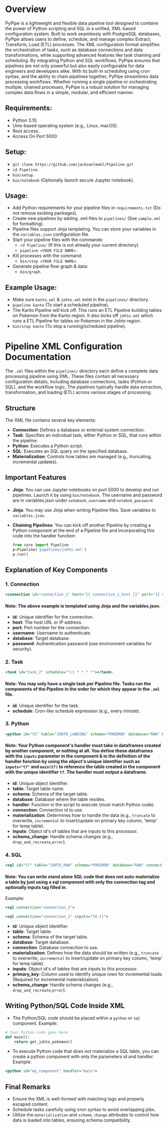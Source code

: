 # Overview

PyPipe is a lightweight and flexible data pipeline tool designed to combine the power of Python scripting and SQL in a unified, XML-based configuration system. Built to work seamlessly with PostgreSQL databases, PyPipe allows users to define, schedule, and manage complex Extract, Transform, Load (ETL) processes. The XML configuration format simplifies the orchestration of tasks, such as database connections and data transformations, while supporting advanced features like task chaining and scheduling. By integrating Python and SQL workflows, PyPipe ensures that pipelines are not only powerful but also easily configurable for data engineers and developers alike. With its built-in scheduling using cron syntax, and the ability to chain pipelines together, PyPipe streamlines data processing workflows. Whether running a single pipeline or orchestrating multiple, chained processes, PyPipe is a robust solution for managing complex data flows in a simple, modular, and efficient manner.


## Requirements:
- Python 3.10.
- Unix-based operating system (e.g., Linux, macOS).
- Root access.
- Access On Port 5000
## Setup:
- ``git clone https://github.com/jacksonlmakl/Pipeline.git``
- ``cd Pipeline``.
- ``bin/setup``.
- ``bin/notebook`` (Optionally launch secure Jupyter notebook).


## Usage:
- Add Python requirements for your pipeline files in ``requirements.txt`` (Do not remove existing packages).
- Create new pipelines by adding .xml files to ``pipelines/`` (See ``sample.xml`` for formatting).
- Pipeline files support Jinja templating. You can store your variables in the ``variables.json`` configuration file.
- Start your pipeline files with the commands:
  	- ``cd Pipeline/`` (If this is not already your current directory).
	- ``pipeline <YOUR FILE NAME>``.
- Kill processes with the command:
	- ``bin/stop <YOUR FILE NAME>``.
- Generate pipeline flow graph & data:
	- ``bin/graph``.
 ## Example Usage:
 - Make sure ``kanto.xml`` & ``johto.xml`` exist in the ``pipelines/`` directory.
 - ``pipeline kanto`` (To start a scheduled pipeline).
 - The Kanto Pipeline will kick off. This runs an ETL Pipeline building tables on Pokemon from the Kanto region. It also kicks off ``johto.xml`` which runs a ETL Pipeline for tables on Pokemon in the Johto region.
 - ``bin/stop kanto`` (To stop a running/scheduled pipeline).


# **Pipeline XML Configuration Documentation**

The `.xml` files within the ``pipelines/`` directory each define a complete data processing pipeline using XML. These files contain all necessary configuration details, including database connections, tasks (Python or SQL), and the workflow logic. The pipelines typically handle data extraction, transformation, and loading (ETL) across various stages of processing.

## **Structure**

The XML file contains several key elements:
- **Connection**: Defines a database or external system connection.
- **Task**: Specifies an individual task, either Python or SQL, that runs within the pipeline.
- **Python**: Executes a Python script.
- **SQL**: Executes an SQL query on the specified database.
- **Materialization**: Controls how tables are managed (e.g., truncating, incremental updates).

## **Important Features**
- **Jinja**: You can use Jupyter notebooks on port 5000 to develop and run pipelines. Launch it by using ``bin/notebook``. The username and password are in variables.json under ``notebook_username`` and ``notebok_password``.
- **Jinja**: You may use Jinja when writing Pipeline files. Save variables to ``variables.json``.
- **Chaining Pipelines**: You can kick off another Pipeline by creating a Python component at the end of a Pipeline file and incorporating this code into the handler function:
  
	```python
	from core import Pipeline
	p=Pipeline('pipelines/johto.xml')
	p.run()
	```
  
  
## **Explanation of Key Components**

### **1. Connection**
```xml
<connection id="connection_1" host="{{ connection_1_host }}" port="{{ connection_1_port }}" username="{{ connection_1_username }}" database="{{ connection_1_database }}" password="{{ connection_1_password }}"></connection>
```
#### Note: The above example is templated using Jinja and the variables.json.

- **id**: Unique identifier for the connection.
- **host**: The host URL or IP address.
- **port**: Port number for the connection.
- **username**: Username to authenticate.
- **database**: Target database.
- **password**: Authentication password (use environment variables for security).

### **2. Task**
```xml
<task id="task_2" schedule="*/1 * * * *"></task>
```
#### Note: You may only have a single task per Pipeline file. Tasks run the components of the Pipeline in the order for which they appear in the ``.xml`` file.

- **id**: Unique identifier for the task.
- **schedule**: Cron-like schedule expression (e.g., every minute).

### **3. Python**
```xml
<python id="t5" table="JOHTO_LANDING" schema="POKEMON" database="RAW" handler="main" connection="connection_1" materialization="truncate" inputs="" schema_change="drop_and_recreate">
```
#### Note: Your Python component's handler must take in dataframes created by another component, or nothing at all. You define these dataframes with the ``inputs`` parameter in the component & in the definition of the handler function by using the object's unique identifier such as ``inputs="t7"`` and ``main(t7)`` to reference the table created in the component with the unique identifier ``t7``. The handler must output a dataframe. 

- **id**: Unique object identifier.
- **table**: Target table name.
- **schema**: Schema of the target table.
- **database**: Database where the table resides.
- **handler**: Function in the script to execute (must match Python code).
- **connection**: Connection id to use.
- **materialization**: Determines how to handle the data (e.g., `truncate` to overwrite, `incremental` to insert/update on primary key column, 'temp' for temp table).
- **inputs**: Object id's of tables that are inputs to this processor. 
- **schema_change**: Handle schema changes (e.g., `drop_and_recreate`,`error`).

### **4. SQL**
```xml
<sql id="t7" table="JOHTO_RAW" schema="POKEMON" database="RAW" connection="connection_1" materialization="incremental" primary_key="name" inputs="t6" schema_change="drop_and_recreate">
```
#### Note: You can write stand alone SQL code that does not auto-materialize a table by just using a sql component with only the connection tag and optionally inputs tag filled in.
Example:
```xml
<sql connection="connection_1">
```
```xml
<sql connection="connection_1" inputs="t0,t1">
```

- **id**: Unique object identifier.
- **table**: Target table.
- **schema**: Schema of the target table.
- **database**: Target database.
- **connection**: Database connection to use.
- **materialization**: Defines how the data should be written (e.g., `truncate` to overwrite, `incremental` to insert/update on primary key column, 'temp' for temp table).
- **inputs**: Object id's of tables that are inputs to this processor.
- **primary_key**: Column used to identify unique rows for incremental loads (Required for incremental materialization).
- **schema_change**: Handle schema changes (e.g., `drop_and_recreate`,`error`).

## **Writing Python/SQL Code Inside XML**

- The Python/SQL code should be placed within a `python` or `sql` component.
Example:
```python
# Your Python code goes here
def main():
    return get_johto_pokemon()
```
- To execute Python code that does not materialize a SQL table, you can create a python component with only the parameters id and handler.
Example:
```xml 
<python id="my_component" handler="main">
```
## **Final Remarks**

- Ensure the XML is well-formed with matching tags and properly escaped content.
- Schedule tasks carefully using cron syntax to avoid overlapping jobs.
- Utilize the `materialization` and `schema_change` attributes to control how data is loaded into tables, ensuring schema compatibility.
